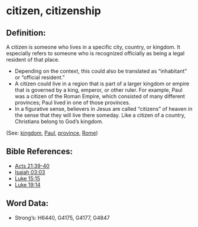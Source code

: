 # citizen, citizenship

## Definition:

A citizen is someone who lives in a specific city, country, or kingdom. It especially refers to someone who is recognized officially as being a legal resident of that place.

* Depending on the context, this could also be translated as “inhabitant” or “official resident.”
* A citizen could live in a region that is part of a larger kingdom or empire that is governed by a king, emperor, or other ruler. For example, Paul was a citizen of the Roman Empire, which consisted of many different provinces; Paul lived in one of those provinces.
* In a figurative sense, believers in Jesus are called “citizens” of heaven in the sense that they will live there someday. Like a citizen of a country, Christians belong to God’s kingdom.

(See: [kingdom](../other/kingdom.md), [Paul](../names/paul.md), [province](../other/province.md), [Rome](../names/rome.md))

## Bible References:

* [Acts 21:39-40](rc://en/tn/help/act/21/39)
* [Isaiah 03:03](rc://en/tn/help/isa/03/03)
* [Luke 15:15](rc://en/tn/help/luk/15/15)
* [Luke 19:14](rc://en/tn/help/luk/19/14)

## Word Data:

* Strong’s: H6440, G4175, G4177, G4847
